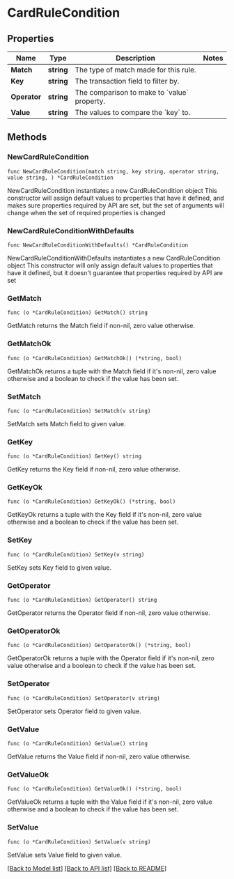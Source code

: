 # CardRuleCondition

## Properties

Name | Type | Description | Notes
------------ | ------------- | ------------- | -------------
**Match** | **string** | The type of match made for this rule. | 
**Key** | **string** | The transaction field to filter by. | 
**Operator** | **string** | The comparison to make to &#x60;value&#x60; property. | 
**Value** | **string** | The values to compare the &#x60;key&#x60; to. | 

## Methods

### NewCardRuleCondition

`func NewCardRuleCondition(match string, key string, operator string, value string, ) *CardRuleCondition`

NewCardRuleCondition instantiates a new CardRuleCondition object
This constructor will assign default values to properties that have it defined,
and makes sure properties required by API are set, but the set of arguments
will change when the set of required properties is changed

### NewCardRuleConditionWithDefaults

`func NewCardRuleConditionWithDefaults() *CardRuleCondition`

NewCardRuleConditionWithDefaults instantiates a new CardRuleCondition object
This constructor will only assign default values to properties that have it defined,
but it doesn't guarantee that properties required by API are set

### GetMatch

`func (o *CardRuleCondition) GetMatch() string`

GetMatch returns the Match field if non-nil, zero value otherwise.

### GetMatchOk

`func (o *CardRuleCondition) GetMatchOk() (*string, bool)`

GetMatchOk returns a tuple with the Match field if it's non-nil, zero value otherwise
and a boolean to check if the value has been set.

### SetMatch

`func (o *CardRuleCondition) SetMatch(v string)`

SetMatch sets Match field to given value.


### GetKey

`func (o *CardRuleCondition) GetKey() string`

GetKey returns the Key field if non-nil, zero value otherwise.

### GetKeyOk

`func (o *CardRuleCondition) GetKeyOk() (*string, bool)`

GetKeyOk returns a tuple with the Key field if it's non-nil, zero value otherwise
and a boolean to check if the value has been set.

### SetKey

`func (o *CardRuleCondition) SetKey(v string)`

SetKey sets Key field to given value.


### GetOperator

`func (o *CardRuleCondition) GetOperator() string`

GetOperator returns the Operator field if non-nil, zero value otherwise.

### GetOperatorOk

`func (o *CardRuleCondition) GetOperatorOk() (*string, bool)`

GetOperatorOk returns a tuple with the Operator field if it's non-nil, zero value otherwise
and a boolean to check if the value has been set.

### SetOperator

`func (o *CardRuleCondition) SetOperator(v string)`

SetOperator sets Operator field to given value.


### GetValue

`func (o *CardRuleCondition) GetValue() string`

GetValue returns the Value field if non-nil, zero value otherwise.

### GetValueOk

`func (o *CardRuleCondition) GetValueOk() (*string, bool)`

GetValueOk returns a tuple with the Value field if it's non-nil, zero value otherwise
and a boolean to check if the value has been set.

### SetValue

`func (o *CardRuleCondition) SetValue(v string)`

SetValue sets Value field to given value.



[[Back to Model list]](../README.md#documentation-for-models) [[Back to API list]](../README.md#documentation-for-api-endpoints) [[Back to README]](../README.md)


